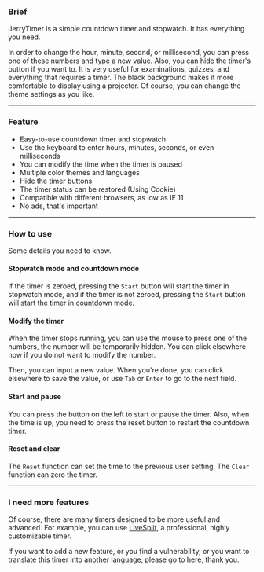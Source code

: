 ### Brief

JerryTimer is a simple countdown timer and stopwatch. It has everything you need.<br>

In order to change the hour, minute, second, or millisecond, you can press one of these numbers and type a new value. Also, you can hide the timer's button if you want to. It is very useful for examinations, quizzes, and everything that requires a timer. The black background makes it more comfortable to display using a projector. Of course, you can change the theme settings as you like.

<hr>

### Feature

- Easy-to-use countdown timer and stopwatch
- Use the keyboard to enter hours, minutes, seconds, or even milliseconds
- You can modify the time when the timer is paused
- Multiple color themes and languages
- Hide the timer buttons
- The timer status can be restored (Using Cookie)
- Compatible with different browsers, as low as IE 11
- No ads, that's important

<hr>

### How to use

Some details you need to know.
<br>

#### Stopwatch mode and countdown mode
If the timer is zeroed, pressing the `Start` button will start the timer in stopwatch mode, and if the timer is not zeroed, pressing the `Start` button will start the timer in countdown mode.
<br>

#### Modify the timer
When the timer stops running, you can use the mouse to press one of the numbers, the number will be temporarily hidden. You can click elsewhere now if you do not want to modify the number.<br>

Then, you can input a new value. When you're done, you can click elsewhere to save the value, or use `Tab` or `Enter` to go to the next field.
<br>

#### Start and pause
You can press the button on the left to start or pause the timer. Also, when the time is up, you need to press the reset button to restart the countdown timer.

#### Reset and clear
The `Reset` function can set the time to the previous user setting. The `Clear` function can zero the timer.

<hr>

### I need more features

Of course, there are many timers designed to be more useful and advanced. For example, you can use [LiveSplit](https://livesplit.org), a professional, highly customizable timer.

If you want to add a new feature, or you find a vulnerability, or you want to translate this timer into another language, please go to [here](https://github.com/Jerrylum/timer/issues/new), thank you.